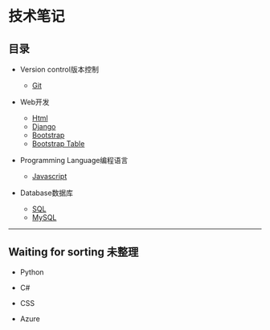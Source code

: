 # 技术笔记

## 目录

- Version control版本控制
  - [Git](./git/git_index.md)

- Web开发
  - [Html](./html/html_index.md)
  - [Django](./django/django_index.md)
  - [Bootstrap](./bootstrap/bootstrap_index.md)
  - [Bootstrap Table](./bootstrap_table/bootstrap_table_index.md)



- Programming Language编程语言
  - [Javascript](./javascript/js_index.md)


- Database数据库
  - [SQL](https://simonangel-fong.github.io/SQL-Tutorial/)
  - [MySQL](./mysql/mysql_index.md)
***

## Waiting for sorting 未整理

- Python
- C#
- CSS

- Azure
